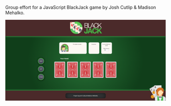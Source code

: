 Group effort for a JavaScript BlackJack game by Josh Cutlip & Madison Mehalko. 

![Image Preview](https://github.com/mmehalko/spscc-projects/blob/master/JavaScript/WebApplication1/BlackJackScreenShot.png)
